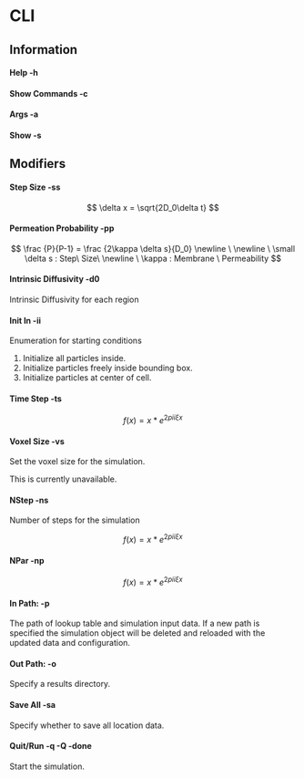 # CLI

## Information

#### Help -h&#x20;

#### Show Commands -c

#### Args -a

#### Show -s

## Modifiers

#### Step Size -ss&#x20;

$$
\delta x = \sqrt{2D_0\delta t}
$$

#### Permeation Probability -pp

$$
\frac {P}{P-1} = \frac {2\kappa \delta s}{D_0} \newline \
\newline \ 
 \small   
\delta s : Step\ Size\ 
 \newline \  \kappa : Membrane \ Permeability
$$

#### Intrinsic Diffusivity -d0

Intrinsic Diffusivity for each region

#### Init In -ii

Enumeration for starting conditions&#x20;

1. Initialize all particles inside.
2. Initialize particles freely inside bounding box.
3. Initialize particles at center of cell.&#x20;

#### Time Step -ts

$$
f(x) = x * e^{2 pi i \xi x}
$$

#### Voxel Size -vs

Set the voxel size for the simulation.

This is currently unavailable.

#### NStep -ns

Number of steps for the simulation&#x20;

$$
f(x) = x * e^{2 pi i \xi x}
$$

#### NPar -np&#x20;

$$
f(x) = x * e^{2 pi i \xi x}
$$



#### In Path:  -p&#x20;

The path of lookup table and simulation input data. If a new path is specified the simulation object will be deleted and reloaded with the updated data and configuration.

#### Out Path: -o

Specify a results directory.

#### Save All -sa

Specify whether to save all location data.&#x20;

#### Quit/Run  -q -Q -done

Start the simulation.
